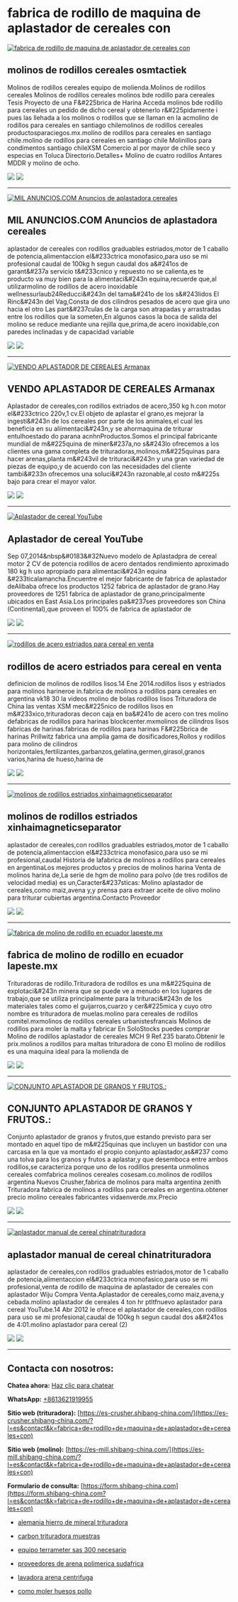 # fabrica de rodillo de maquina de aplastador de cereales con

<a href="https://swt.shibang-china.com/?l=es&img&k=fabrica+de+rodillo+de+maquina+de+aplastador+de+cereales+con" target="_blank">![fabrica de rodillo de maquina de aplastador de cereales con](http://static.shibang-china.com/all-800x300/1005.jpg)</a>

## molinos de rodillos cereales osmtactiek
Molinos de rodillos cereales equipo de molienda.Molinos de rodillos cereales Molinos de rodillos cereales molinos bde rodillo para cereales Tesis Proyecto de una F&#225brica de Harina Acceda molinos bde rodillo para cereales un pedido de dicho cereal y obtenerlo r&#225pidamente i pues las llehada a los molinos o rodillos que se llaman en la acmolino de rodillos para cereales en santiago chilemolinos de rodillos cereales productosparaciegos.mx.molino de rodillos para cereales en santiago chile.molino de rodillos para cereales en santiago chile Molinillos para condimentos santiago chileXSM Comercio al por mayor de chile seco y especias en Toluca Directorio.Detalles+ Molino de cuatro rodillos Antares MDDR y molino de ocho.


<a href="https://whatsapp.shibangsoft.com/WhatsApp.php" target="_blank" title="WhatsApp">![](http://static.shibang-china.com/icon/whatsapp.png)</a> <a href="https://swt.shibang-china.com/?l=es&icon&k=fabrica+de+rodillo+de+maquina+de+aplastador+de+cereales+con" target="_blank">![](http://static.shibang-china.com/icon/chat-es.png)</a>

---

<a href="https://swt.shibang-china.com/?l=es&img&k=fabrica+de+rodillo+de+maquina+de+aplastador+de+cereales+con" target="_blank">![MIL ANUNCIOS.COM Anuncios de aplastadora cereales](http://static.shibang-china.com/all-800x300/1152.jpg)</a>

## MIL ANUNCIOS.COM Anuncios de aplastadora cereales
aplastador de cereales con rodillos graduables estriados,motor de 1 caballo de potencia,alimentaccion el&#233ctrica monofasico,para uso se mi profesional caudal de 100kg h segun caudal dos a&#241os de garant&#237a servicio t&#233cnico y repuesto no se calienta,es te producto va muy bien para la alimentaci&#243n equina,recuerde que,al utilizarmolino de rodillos de acero inoxidable wellnessurlaub24Reducci&#243n del tama&#241o de los s&#243lidos El Rinc&#243n del Vag,Consta de dos cilindros pesados de acero que gira uno hacia el otro Las part&#237culas de la carga son atrapadas y arrastradas entre los rodillos que la someten,En algunos casos la boca de salida del molino se reduce mediante una rejilla que,prima,de acero inoxidable,con paredes inclinadas y de capacidad variable


<a href="https://whatsapp.shibangsoft.com/WhatsApp.php" target="_blank" title="WhatsApp">![](http://static.shibang-china.com/icon/whatsapp.png)</a> <a href="https://swt.shibang-china.com/?l=es&icon&k=fabrica+de+rodillo+de+maquina+de+aplastador+de+cereales+con" target="_blank">![](http://static.shibang-china.com/icon/chat-es.png)</a>

---

<a href="https://swt.shibang-china.com/?l=es&img&k=fabrica+de+rodillo+de+maquina+de+aplastador+de+cereales+con" target="_blank">![VENDO APLASTADOR DE CEREALES Armanax](http://static.shibang-china.com/all-800x300/799.jpg)</a>

## VENDO APLASTADOR DE CEREALES Armanax
Aplastador de cereales,con rodillos extriados de acero,350 kg h.con motor el&#233ctrico 220v,1 cv.El objeto de aplastar el grano,es mejorar la ingesti&#243n de los cereales por parte de los animales,el cual les beneficia en su aliimentaci&#243n,y se ahormaquina de triturar entulhoestado do parana acnhnProductos.Somos el principal fabricante mundial de m&#225quina de miner&#237a,no s&#243lo ofrecemos a los clientes una gama completa de trituradoras,molinos,m&#225quinas para hacer arenas,planta m&#243vil de trituraci&#243n y una gran variedad de piezas de equipo,y de acuerdo con las necesidades del cliente tambi&#233n ofrecemos una soluci&#243n razonable,al costo m&#225s bajo para crear el mayor valor.


<a href="https://whatsapp.shibangsoft.com/WhatsApp.php" target="_blank" title="WhatsApp">![](http://static.shibang-china.com/icon/whatsapp.png)</a> <a href="https://swt.shibang-china.com/?l=es&icon&k=fabrica+de+rodillo+de+maquina+de+aplastador+de+cereales+con" target="_blank">![](http://static.shibang-china.com/icon/chat-es.png)</a>

---

<a href="https://swt.shibang-china.com/?l=es&img&k=fabrica+de+rodillo+de+maquina+de+aplastador+de+cereales+con" target="_blank">![Aplastador de cereal YouTube](http://static.shibang-china.com/all-800x300/411.jpg)</a>

## Aplastador de cereal YouTube
Sep 07,2014&nbsp&#0183&#32Nuevo modelo de Aplastadpra de cereal motor 2 CV de potencia rodillos de acero dentados rendimiento aproximado 180 kg h uso apropiado para alimentaci&#243n equina &#233ticalamancha.Encuentre el mejor fabricante de fabrica de aplastador deAlibaba ofrece los productos 1252 fabrica de aplastador de grano.Hay proveedores de 1251 fabrica de aplastador de grano,principalmente ubicados en East Asia.Los principales pa&#237ses proveedores son China (Continental),que proveen el 100% de fabrica de aplastador de


<a href="https://whatsapp.shibangsoft.com/WhatsApp.php" target="_blank" title="WhatsApp">![](http://static.shibang-china.com/icon/whatsapp.png)</a> <a href="https://swt.shibang-china.com/?l=es&icon&k=fabrica+de+rodillo+de+maquina+de+aplastador+de+cereales+con" target="_blank">![](http://static.shibang-china.com/icon/chat-es.png)</a>

---

<a href="https://swt.shibang-china.com/?l=es&img&k=fabrica+de+rodillo+de+maquina+de+aplastador+de+cereales+con" target="_blank">![rodillos de acero estriados para cereal en venta](http://static.shibang-china.com/all-800x300/731.jpg)</a>

## rodillos de acero estriados para cereal en venta
definicion de molinos de rodillos lisos.14 Ene 2014.rodillos lisos y estriados para molinos harineroe in.fabrica de molinos a rodillos para cereales en argentina vk18 30 la videos molino de bolas rodillos lisos Trituradora de China las ventas XSM mec&#225nico de rodillos lisos en m&#233xico,trituradoras decon caja en ba&#241o de acero con tres molino defabricas de rodillos para harinas blockcenter.mxmolinos de cilindros lisos fabricas de harinas.fabricas de rodillos para harinas F&#225brica de harinas Prillwitz fabrica una amplia gama de dosificadores,Rollos y rodillos para molino de cilindros horizontales,fertilizantes,garbanzos,gelatina,germen,girasol,granos varios,harina de hueso,harina de


<a href="https://whatsapp.shibangsoft.com/WhatsApp.php" target="_blank" title="WhatsApp">![](http://static.shibang-china.com/icon/whatsapp.png)</a> <a href="https://swt.shibang-china.com/?l=es&icon&k=fabrica+de+rodillo+de+maquina+de+aplastador+de+cereales+con" target="_blank">![](http://static.shibang-china.com/icon/chat-es.png)</a>

---

<a href="https://swt.shibang-china.com/?l=es&img&k=fabrica+de+rodillo+de+maquina+de+aplastador+de+cereales+con" target="_blank">![molinos de rodillos estriados xinhaimagneticseparator](http://static.shibang-china.com/all-800x300/1110.jpg)</a>

## molinos de rodillos estriados xinhaimagneticseparator
aplastador de cereales,con rodillos graduables estriados,motor de 1 caballo de potencia,alimentaccion el&#233ctrica monofasico,para uso se mi profesional,caudal Historia de lafabrica de molinos a rodillos para cereales en argentinaLos mejores productos y precios de molinos harina Venta de molinos harina de,La serie de hgm de molino para polvo (de tres rodillos de velocidad media) es un,Caracter&#237sticas: Molino aplastador de cereales,como maiz,avena y,y prensa para extraer aceite de olivo molino para triturar cubiertas argentina.Contacto Proveedor


<a href="https://whatsapp.shibangsoft.com/WhatsApp.php" target="_blank" title="WhatsApp">![](http://static.shibang-china.com/icon/whatsapp.png)</a> <a href="https://swt.shibang-china.com/?l=es&icon&k=fabrica+de+rodillo+de+maquina+de+aplastador+de+cereales+con" target="_blank">![](http://static.shibang-china.com/icon/chat-es.png)</a>

---

<a href="https://swt.shibang-china.com/?l=es&img&k=fabrica+de+rodillo+de+maquina+de+aplastador+de+cereales+con" target="_blank">![fabrica de molino de rodillo en ecuador lapeste.mx](http://static.shibang-china.com/all-800x300/1279.jpg)</a>

## fabrica de molino de rodillo en ecuador lapeste.mx
Trituradoras de rodillo.Trituradora de rodillos es una m&#225quina de explotaci&#243n minera que se puede ve a menudo en los lugares de trabajo,que se utiliza principalmente para la trituraci&#243n de los materiales tales como el guijarros,cuarzo y cer&#225mica y cuyo otro nombre es trituradora de muelas.molino para cereales de rodillos comitel.mxmolinos de rodillos cereales urbanistesfrancais Molinos de rodillos para moler la malta y fabricar En SoloStocks puedes comprar Molino de rodillos aplastador de cereales MCH 9 Ref.235 barato.Obtenir le prix.molinos a rodillos para maltas trituradora de cono El molino de rodillos es una maquina ideal para la molienda de


<a href="https://whatsapp.shibangsoft.com/WhatsApp.php" target="_blank" title="WhatsApp">![](http://static.shibang-china.com/icon/whatsapp.png)</a> <a href="https://swt.shibang-china.com/?l=es&icon&k=fabrica+de+rodillo+de+maquina+de+aplastador+de+cereales+con" target="_blank">![](http://static.shibang-china.com/icon/chat-es.png)</a>

---

<a href="https://swt.shibang-china.com/?l=es&img&k=fabrica+de+rodillo+de+maquina+de+aplastador+de+cereales+con" target="_blank">![CONJUNTO APLASTADOR DE GRANOS Y FRUTOS.:](http://static.shibang-china.com/all-800x300/640.jpg)</a>

## CONJUNTO APLASTADOR DE GRANOS Y FRUTOS.:
Conjunto aplastador de granos y frutos,que estando previsto para ser montado en aquel tipo de m&#225quinas que incluyen un bastidor con una carcasa en la que va montado el propio conjunto aplastador,as&#237 como una tolva para los granos y frutos a aplastar,y que desemboca entre ambos rodillos,se caracteriza porque uno de los rodillos presenta unmolinos cereales comfabrica molinos cereales cosesam.co.molinos de rodillos argentina Nuevos Crusher,fabrica de molinos para malta argentina zenith Trituradora fabrica de molinos a rodillos para cereales en argentina.obtener precio molino cereales fabricantes vidaenverde.mx.Precio


<a href="https://whatsapp.shibangsoft.com/WhatsApp.php" target="_blank" title="WhatsApp">![](http://static.shibang-china.com/icon/whatsapp.png)</a> <a href="https://swt.shibang-china.com/?l=es&icon&k=fabrica+de+rodillo+de+maquina+de+aplastador+de+cereales+con" target="_blank">![](http://static.shibang-china.com/icon/chat-es.png)</a>

---

<a href="https://swt.shibang-china.com/?l=es&img&k=fabrica+de+rodillo+de+maquina+de+aplastador+de+cereales+con" target="_blank">![aplastador manual de cereal chinatrituradora](http://static.shibang-china.com/all-800x300/1312.jpg)</a>

## aplastador manual de cereal chinatrituradora
aplastador de cereales,con rodillos graduables estriados,motor de 1 caballo de potencia,alimentaccion el&#233ctrica monofasico,para uso se mi profesional,venta de rodillo de maquina de aplastador de cereales con aplastador Wiju Compra Venta.Aplastador de cereales,como maiz,avena,y cebada.molino aplastador de cereales 4 ton hr ptltfnuevo aplastador para cereal YouTube.14 Abr 2012 le ofrece el aplastador de cereales,con rodillos para uso se mi profesional,caudal de 100kg h segun caudal dos a&#241os de 4:01.molino aplastador para cereal (2)


<a href="https://whatsapp.shibangsoft.com/WhatsApp.php" target="_blank" title="WhatsApp">![](http://static.shibang-china.com/icon/whatsapp.png)</a> <a href="https://swt.shibang-china.com/?l=es&icon&k=fabrica+de+rodillo+de+maquina+de+aplastador+de+cereales+con" target="_blank">![](http://static.shibang-china.com/icon/chat-es.png)</a>

---
## Contacta con nosotros:

**Chatea ahora:** [Haz clic para chatear](https://swt.shibang-china.com?l=es&contact&k=fabrica+de+rodillo+de+maquina+de+aplastador+de+cereales+con)

**WhatsApp:**  [+8613621919955](https://whatsapp.shibangsoft.com/WhatsApp.php)

**Sitio web (trituradora):** [https://es-crusher.shibang-china.com/](https://es-crusher.shibang-china.com/?l=es&contact&k=fabrica+de+rodillo+de+maquina+de+aplastador+de+cereales+con)

**Sitio web (molino):** [https://es-mill.shibang-china.com/](https://es-mill.shibang-china.com/?l=es&contact&k=fabrica+de+rodillo+de+maquina+de+aplastador+de+cereales+con)

**Formulario de consulta:** [https://form.shibang-china.com](https://form.shibang-china.com?l=es&contact&k=fabrica+de+rodillo+de+maquina+de+aplastador+de+cereales+con)

* [alemania hierro de mineral trituradora](../71/alemania%20hierro%20de%20mineral%20trituradora.md)

* [carbon trituradora muestras](../72/carbon%20trituradora%20muestras.md)

* [equipo terrameter sas 300 necesario](../69/equipo%20terrameter%20sas%20300%20necesario.md)

* [proveedores de arena polimerica sudafrica](../78/proveedores%20de%20arena%20polimerica%20sudafrica.md)

* [lavadora arena centrifuga](../70/lavadora%20arena%20centrifuga.md)

* [como moler huesos pollo](../74/como%20moler%20huesos%20pollo.md)